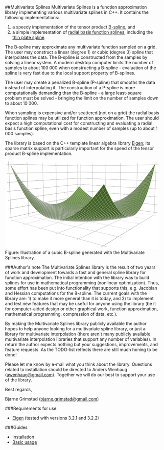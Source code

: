 ##Multivariate Splines
Multivariate Splines is a function approximation library implementing various multivariate splines in C++. It contains the following implementations:

1. a speedy implementation of the tensor product [B-spline](http://en.wikipedia.org/wiki/B-spline), and 
2. a simple implementation of [radial basis function splines](http://en.wikipedia.org/wiki/Radial_basis_function), including the [thin plate spline](http://en.wikipedia.org/wiki/Thin_plate_spline).

The B-spline may approximate any multivariate function sampled on a grid. The user may construct a linear (degree 1) or cubic (degree 3) spline that interpolates the data. The B-spline is constructed from the samples by solving a linear system. A modern desktop computer limits the number of samples to about 100 000 when constructing a B-spline - evaluation of the spline is very fast due to the local support property of B-splines. 

The user may create a penalized B-spline (P-spline) that smooths the data instead of interpolating it. The construction of a P-spline is more computationally demanding than the B-spline - a large least-square problem must be solved - bringing the limit on the number of samples down to about 10 000.

When sampling is expensive and/or scattered (not on a grid) the radial basis function splines may be utilized for function approximation. The user should expect a high computational cost for constructing and evaluating a radial basis function spline, even with a modest number of samples (up to about 1 000 samples). 

The library is based on the C++ template linear algebra library [Eigen](http://eigen.tuxfamily.org); its sparse matrix support is particularly important for the speed of the tensor product B-spline implementation.

![Illustration of a B-spline](assets/bspline.png)
Figure: Illustration of a cubic B-spline generated with the Multivariate Splines library.

###Author's note
The Multivariate Splines library is the result of two years of work and development towards a fast and general spline library for function approximation. The initial intention with the library was to build splines for use in mathematical programming (nonlinear optimization). Thus, some effort has been put into functionality that supports this, e.g. Jacobian and Hessian computations for the B-spline. The current goals with the library are: 1) to make it more general than it is today, and 2) to implement and test new features that may be useful for anyone using the library (be it for computer-aided design or other graphical work, function approximation, mathematical programming, compression of data, etc.).

By making the Multivariate Splines library publicly available the author hopes to help anyone looking for a multivariate spline library, or just a library for multivariate interpolation (there aren't many publicly available multivariate interpolation libraries that support any number of variables). In return the author expects nothing but your suggestions, improvements, and feature requests. As the TODO-list reflects there are still much honing to be done!

Please let me know by e-mail what you think about the library. Questions related to installation should be directed to Anders Wenhaug (awenhaug@gmail.com). Together we will do our best to support your use of the library.

Best regards,

Bjarne Grimstad  (bjarne.grimstad@gmail.com)

###Requirements for use
* [Eigen](http://eigen.tuxfamily.org/index.php?title=Main_Page) (tested with versions 3.2.1 and 3.2.2)


###Guides
* [Installation](docs/install.md)
* [Basic usage](docs/basic_usage.md)
